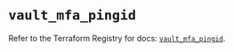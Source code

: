 # `vault_mfa_pingid`

Refer to the Terraform Registry for docs: [`vault_mfa_pingid`](https://registry.terraform.io/providers/hashicorp/vault/4.8.0/docs/resources/mfa_pingid).
